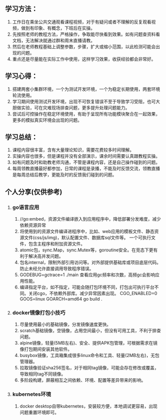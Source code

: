 ## 学习方法：
1. 工作日在乘坐公共交通观看课程视频，对于有疑问或者不理解的反复观看视频，做到有印象、有概念，下班后在实操。
2. 先按照老师的教程方法，严格操作，争取能尽快看到效果。如有问题查资料看文档，无法解决就通过群和周末直播请教。
3. 然后在老师教程基础上调整参数，步骤，扩大或缩小范围，以此检测可能会出现的问题。
4. 重点还是尽量能在实际工作中使用，这样学习效果，收获经验都会非常好。
## 学习心得：
1. 搭建两套小集群环境，一个为测试开发环境，一个为稳定长期使用，两套环境轮流使用。
2. 学习期间使用测试开发环境，出现不可恢复错误不至于导致学习受阻，也可大胆做实验，可在灾难现场排查问题，更多提升处理问题能力。
3. 尝试后可控操作在稳定环境使用，有助于呈现所有功能模块聚合在一起效果，更多的模拟真实环境会出现的问题。
## 学习总结：
1. 课程内容很丰富，含有大量理论知识，需要花费较多时间理解。
2. 实操内容也很多，但是课程并没有全部演示，课余时间需要认真跟教程实操。
3. 如有问题及时和助教老师沟通，不管是课程内容，还是自己操作碰到的问题。
4. 每周领教直播最好都参加，日常的课程是录播，不能及时反馈交流，领教直播是每周总结后教学，更能及时的反馈我们碰到的问题。

## 个人分享(仅供参考)
1. ### go语言应用
    1. //go:embed，资源文件编译嵌入到应用程序中，降低部署分发难度，减少依赖资源异常 
    2. 将使用到的资源文件编译进程序中，比如、web应用的模板文件、静态资源文件(css/js/img)，默认配置文件、数据库sql文件等。 一个可执行文件，包含主程序和附加资源文件。
    3. atomic包，sync.Map，sync.Mutex等，goroutine安全。在竞态下更有利于解决高并发问题。
    4. 包名internal，限制外部引用访问等。对外部提供基础库或项目底层代码。防止未经允许直接调用导致程序错误。
    5. GODEBUG=gctrace=1 ./main 查看应用gc频率和次数，高频gc会影响应用性能。
    6. 编译指定平台，如不指定，可能会随打包环境不同，打包出可执行平台不同。关闭cgo，不依赖外部库。减少异常因素出现。 CGO_ENABLED=0 GOOS=linux GOARCH=amd64 go build .
2. ### docker镜像打包小技巧
   1. 尽量使用最小的基础镜像，分发镜像速度更快。
   2. scratch基础镜像，空镜像，占用空间最小，但没有可用工具，不利于排查问题。
   3. alpine镜像，轻量(5MB左右)、安全、提供APK包管理，可根据需求在镜像打包期间安装其他软件。
   4. busybox镜像，工具箱集成很多linux命令和工具、轻量(2MB左右)，无包管理器。
   5. 拉取镜像验证sha256签名，对于相同tag镜像，可能会存在修改或覆盖，导致相同tag不同镜像。
   6. 多阶段构建，屏蔽相互之间依赖、环境、配置等差异带来的影响。
3. ### kubernetes环境
   1. docker desktop自带kubernetes，安装较方便，本地调试更容易，出现问题重置环境即可。
